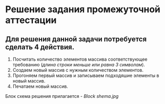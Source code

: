 # Решение задания промежуточной аттестации

## Для решения данной задачи потребуется сделать 4 действия.

1. Посчитать количество элементов массива соответствующее требованию (*длина строки меньше или равна 3 символам*).
2. Создаем новый массив с нужным количеством элементов.
3. Прогоняем первый массив и записываем подходяшие элементы в новый массив.
4. Печатаем новый массив.

Блок схема решения прилагается -  *Block shema.jpg*